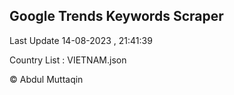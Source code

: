 

## Google Trends Keywords Scraper 
 
Last Update 14-08-2023 , 21:41:39

Country List :
VIETNAM.json



© Abdul Muttaqin 
